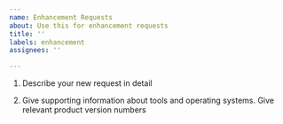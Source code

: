```yaml
---
name: Enhancement Requests
about: Use this for enhancement requests
title: ''
labels: enhancement
assignees: ''

---
```


<!--

Thank you for using python-oracledb.

Review existing enhancement requests: https://github.com/oracle/python-oracledb/labels/enhancement

Please answer these questions so we can help you.

Use Markdown syntax, see https://docs.github.com/en/get-started/writing-on-github/getting-started-with-writing-and-formatting-on-github/basic-writing-and-formatting-syntax

-->

1. Describe your new request in detail

2. Give supporting information about tools and operating systems.  Give relevant product version numbers
